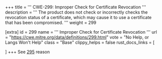 +++
title = '''
CWE-299: Improper Check for Certificate Revocation
'''
description	= '''
The product does not check or incorrectly checks the revocation status of a certificate, which may cause it to use a certificate that has been compromised.
'''
weight = 299

[extra]
id = 299
name = '''
Improper Check for Certificate Revocation
'''
url = "https://cwe.mitre.org/data/definitions/299.html"
vote = "No Help, or Langs Won't Help"
class = "Base"
clippy_helps = false
rust_docs_links = [

]
+++
See [295](/rust-are-we-secure-yet/cwes/cwe-295) reason
